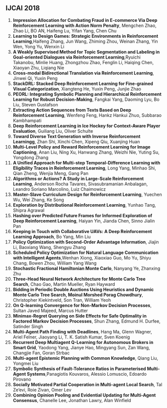 ## IJCAI 2018
1.  **Impression Allocation for Combating Fraud in E-commerce Via Deep Reinforcement Learning with Action Norm Penalty**, Mengchen Zhao, Zhao Li, BO AN, Haifeng Lu, Yifan Yang, Chen Chu
2.  **Learning to Design Games: Strategic Environments in Reinforcement Learning**,Haifeng Zhang, Jun Wang, Zhiming Zhou, Weinan Zhang, Yin Wen, Yong Yu, Wenxin Li
3.  **A Weakly Supervised Method for Topic Segmentation and Labeling in Goal-oriented Dialogues via Reinforcement Learning**,Ryuichi Takanobu, Minlie Huang, Zhongzhou Zhao, Fenglin Li, Haiqing Chen, Xiaoyan Zhu, Liqiang Nie
4.  **Cross-modal Bidirectional Translation via Reinforcement Learning**, Jinwei Qi, Yuxin Peng
5.  **StackDRL: Stacked Deep Reinforcement Learning for Fine-grained Visual Categorization**, Xiangteng He, Yuxin Peng, Junjie Zhao
6.  **PEORL: Integrating Symbolic Planning and Hierarchical Reinforcement Learning for Robust Decision-Making**, Fangkai Yang, Daoming Lyu, Bo Liu, Steven Gustafson
7.  **Extracting Action Sequences from Texts Based on Deep Reinforcement Learning**, Wenfeng Feng, Hankz Hankui Zhuo, Subbarao Kambhampati
8.  **Deep Reinforcement Learning in Ice Hockey for Context-Aware Player Evaluation**, Guiliang Liu, Oliver Schulte
9.  **Toward Diverse Text Generation with Inverse Reinforcement Learningg**, Zhan Shi, Xinchi Chen, Xipeng Qiu, Xuanjing Huan
10.  **Multi-Level Policy and Reward Reinforcement Learning for Image Captioning**, Anan Liu, Ning Xu, Hanwang Zhang, Weizhi Nie, Yuting Su, Yongdong Zhang
11.  **A Unified Approach for Multi-step Temporal-Difference Learning with Eligibility Traces in Reinforcement Learning**, Long Yang, Minhao Shi, Qian Zheng, Wenjia Meng, Gang Pan
12.  **Algorithms or Actions? A Study in Large-Scale Reinforcement Learning**, Anderson Rocha Tavares, Sivasubramanian Anbalagan, Leandro Soriano Marcolino, Luiz Chaimowicz
13.  **Master-Slave Curriculum Design for Reinforcement Learning**, Yuechen Wu, Wei Zhang, Ke Song
14.  **Exploration by Distributional Reinforcement Learning**, Yunhao Tang, Shipra Agrawal
15.  **Hashing over Predicted Future Frames for Informed Exploration of Deep Reinforcement Learning**, Haiyan Yin, Jianda Chen, Sinno Jialin Pan
16.  **Keeping in Touch with Collaborative UAVs: A Deep Reinforcement Learning Approach**, Bo Yang, Min Liu
17.  **Policy Optimization with Second-Order Advantage Information**, Jiajin Li, Baoxiang Wang, Shengyu Zhang
18.  **Scheduled Policy Optimization for Natural Language Communication with Intelligent Agents**,Wenhan Xiong, Xiaoxiao Guo, Mo Yu, Shiyu Chang, Bowen Zhou, William Yang Wang
19.  **Stochastic Fractional Hamiltonian Monte Carlo**, Nanyang Ye, Zhanxing Zhu
20.  **Three-Head Neural Network Architecture for Monte Carlo Tree Search**, Chao Gao, Martin Mueller, Ryan Hayward
21.  **Bidding in Periodic Double Auctions Using Heuristics and Dynamic Monte Carlo Tree Search, Moinul Morshed Porag Chowdhury**, Christopher Kiekintveld, Son Tran, William Yeoh
22.  **On Q-learning Convergence for Non-Markov Decision Processes**, Sultan Javed Majeed, Marcus Hutter
23.  **Minimax-Regret Querying on Side Effects for Safe Optimality in Factored Markov Decision Processes**, Shun Zhang, Edmund H. Durfee, Satinder Singh
24.  **Multi-Agent Path Finding with Deadlines**, Hang Ma, Glenn Wagner, Ariel Felner, Jiaoyang Li, T. K. Satish Kumar, Sven Koenig
25.  **Recurrent Deep Multiagent Q-Learning for Autonomous Brokers in Smart Grid**, Yaodong Yang, Jianye Hao, Mingyang Sun, Zan Wang, Changjie Fan, Goran Strbac
26.  **Multi-agent Epistemic Planning with Common Knowledge**, Qiang Liu, Yongmei Liu
27.  **Symbolic Synthesis of Fault-Tolerance Ratios in Parameterised Multi-Agent Systems**,Panagiotis Kouvaros, Alessio Lomuscio, Edoardo Pirovano
28.  **Socially Motivated Partial Cooperation in Multi-agent Local Search**, Tal Ze’evi, Roie Zivan, Omer Lev
29.  **Combining Opinion Pooling and Evidential Updating for Multi-Agent Consensus**, Chanelle Lee, Jonathan Lawry, Alan Winfield